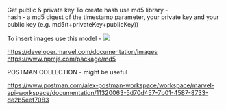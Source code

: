Get public & private key
To create hash use md5 library -  
 hash - a md5 digest of the timestamp parameter, your private key and your public key (e.g. md5(t+privateKey+publicKey))

To insert images use this model -   <img src="${c.thumbnail.path}/${imageSize}.${c.thumbnail.extension}">

https://developer.marvel.com/documentation/images
https://www.npmjs.com/package/md5



 
 	
POSTMAN COLLECTION - might be useful


https://www.postman.com/alex-postman-workspace/workspace/marvel-api-workspace/documentation/11320063-5d70d457-7b01-4587-8733-de2b5eef7083